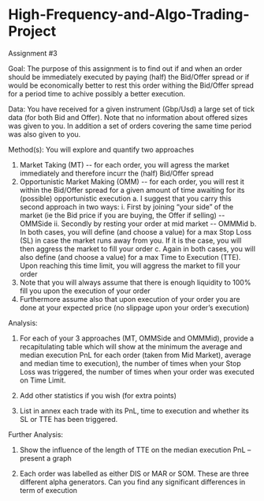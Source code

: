 # High-Frequency-and-Algo-Trading-Project

Assignment #3

Goal:
The purpose of this assignment is to find out if and when an order should be immediately executed by paying (half) the Bid/Offer spread or if would be economically better to rest this order withing the Bid/Offer spread for a period time to achive possibly a better execution.

Data:
You have received for a given instrument (Gbp/Usd) a large set of tick data (for both Bid and Offer). Note that no information about offered sizes was given to you.
In addition a set of orders covering the same time period was also given to you.

Method(s):
You will explore and quantify two approaches
1)	Market Taking (MT) -- for each order, you will agress the market immediately and therefore incurr the (half) Bid/Offer spread
2)	Opportunistic Market Making (OMM) -- for each order, you will rest it within the Bid/Offer spread for a given amount of time awaiting for its (possible) opportunistic execution
a.	I suggest that you carry this second approach in two ways:
i.	First by joining “your side” of the market (ie the Bid price if you are buying, the Offer if selling) -- OMMSide
ii.	Secondly by resting your order at mid market -- OMMMid
b.	In both cases, you will define (and choose a value) for a max Stop Loss (SL) in case the market runs away from you. If it is the case, you will then aggress the market to fill your order
c.	Again in both cases, you will also define (and choose a value) for a max Time to Execution (TTE). Upon reaching this time limit, you will aggress the market to fill your order
3)	Note that you will always assume that there is enough liquidity to 100% fill you upon the execution of your order
4)	Furthermore assume also that upon execution of your order you are done at your expected price (no slippage upon your order’s execution) 




Analysis:
1)	For each of your 3 approaches (MT, OMMSide and OMMMid), provide a recapitulating table which will show at the minimum the average and median execution PnL for each order (taken from Mid Market), average and median time to execution), the number of times when your Stop Loss was triggered, the number of times when your order was executed on Time Limit.

2)	Add other statistics if you wish (for extra points)
3)	List in annex each trade with its PnL, time to execution and whether its SL or TTE has been triggered.


Further Analysis:
1)	Show the influence of the length of TTE on the median execution PnL – present a graph

2)	Each order was labelled as either DIS or MAR or SOM. These are three different alpha generators. Can you find any significant differences in term of execution



